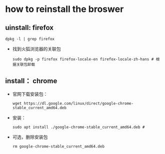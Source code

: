 # how to reinstall the broswer
## uinstall: firefox
    
    dpkg -l | grep firefox 

* 找到火狐浏览器的关联包
    
      sudo dpkg -p firefox firefox-locale-en firefox-locale-zh-hans # 根据关联包卸载

##  install： chrome
* 官网下载安装包：

      wget https://dl.google.com/linux/direct/google-chrome-stable_current_amd64.deb
* 安装：

      sudo apt install ./google-chrome-stable_current_amd64.deb #
* 可选，删除安装包

      rm google-chrome-stable_current_amd64.deb
